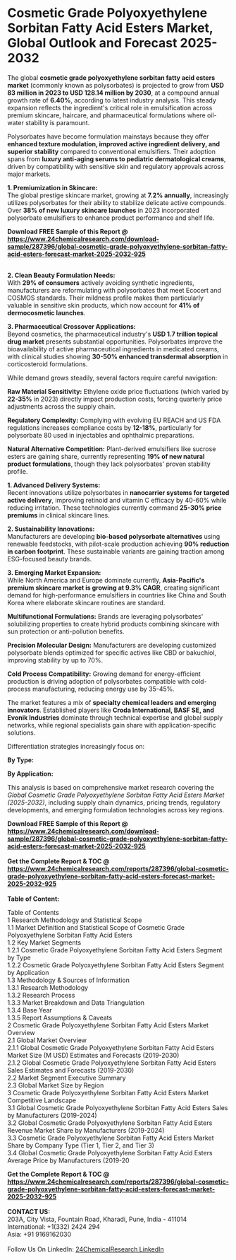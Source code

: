 <h1>Cosmetic Grade Polyoxyethylene Sorbitan Fatty Acid Esters Market, Global Outlook and Forecast 2025-2032</h1><p>The global <strong>cosmetic grade polyoxyethylene sorbitan fatty acid esters market</strong> (commonly known as polysorbates) is projected to grow from <strong>USD 83 million in 2023 to USD 128.14 million by 2030</strong>, at a compound annual growth rate of <strong>6.40%</strong>, according to latest industry analysis. This steady expansion reflects the ingredient's critical role in emulsification across premium skincare, haircare, and pharmaceutical formulations where oil-water stability is paramount.</p><p>Polysorbates have become formulation mainstays because they offer <strong>enhanced texture modulation, improved active ingredient delivery, and superior stability</strong> compared to conventional emulsifiers. Their adoption spans from <strong>luxury anti-aging serums to pediatric dermatological creams</strong>, driven by compatibility with sensitive skin and regulatory approvals across major markets.</p><p><strong>1. Premiumization in Skincare:</strong><br>
The global prestige skincare market, growing at <strong>7.2% annually</strong>, increasingly utilizes polysorbates for their ability to stabilize delicate active compounds. Over <strong>38% of new luxury skincare launches</strong> in 2023 incorporated polysorbate emulsifiers to enhance product performance and shelf life.</p><div><b>Download FREE Sample of this Report @ 
            <a href="https://www.24chemicalresearch.com/download-sample/287396/global-cosmetic-grade-polyoxyethylene-sorbitan-fatty-acid-esters-forecast-market-2025-2032-925">
            https://www.24chemicalresearch.com/download-sample/287396/global-cosmetic-grade-polyoxyethylene-sorbitan-fatty-acid-esters-forecast-market-2025-2032-925</a></b></div><br><p><strong>2. Clean Beauty Formulation Needs:</strong><br>
With <strong>29% of consumers</strong> actively avoiding synthetic ingredients, manufacturers are reformulating with polysorbates that meet Ecocert and COSMOS standards. Their mildness profile makes them particularly valuable in sensitive skin products, which now account for <strong>41% of dermocosmetic launches</strong>.</p><p><strong>3. Pharmaceutical Crossover Applications:</strong><br>
Beyond cosmetics, the pharmaceutical industry's <strong>USD 1.7 trillion topical drug market</strong> presents substantial opportunities. Polysorbates improve the bioavailability of active pharmaceutical ingredients in medicated creams, with clinical studies showing <strong>30-50% enhanced transdermal absorption</strong> in corticosteroid formulations.</p><p>While demand grows steadily, several factors require careful navigation:</p><p><strong>Raw Material Sensitivity:</strong> Ethylene oxide price fluctuations (which varied by <strong>22-35%</strong> in 2023) directly impact production costs, forcing quarterly price adjustments across the supply chain.</p><p><strong>Regulatory Complexity:</strong> Complying with evolving EU REACH and US FDA regulations increases compliance costs by <strong>12-18%</strong>, particularly for polysorbate 80 used in injectables and ophthalmic preparations.</p><p><strong>Natural Alternative Competition:</strong> Plant-derived emulsifiers like sucrose esters are gaining share, currently representing <strong>19% of new natural product formulations</strong>, though they lack polysorbates' proven stability profile.</p><p><strong>1. Advanced Delivery Systems:</strong><br>
Recent innovations utilize polysorbates in <strong>nanocarrier systems for targeted active delivery</strong>, improving retinoid and vitamin C efficacy by 40-60% while reducing irritation. These technologies currently command <strong>25-30% price premiums</strong> in clinical skincare lines.</p><p><strong>2. Sustainability Innovations:</strong><br>
Manufacturers are developing <strong>bio-based polysorbate alternatives</strong> using renewable feedstocks, with pilot-scale production achieving <strong>90% reduction in carbon footprint</strong>. These sustainable variants are gaining traction among ESG-focused beauty brands.</p><p><strong>3. Emerging Market Expansion:</strong><br>
While North America and Europe dominate currently, <strong>Asia-Pacific's premium skincare market is growing at 9.3% CAGR</strong>, creating significant demand for high-performance emulsifiers in countries like China and South Korea where elaborate skincare routines are standard.</p><p><strong>Multifunctional Formulations:</strong> Brands are leveraging polysorbates' solubilizing properties to create hybrid products combining skincare with sun protection or anti-pollution benefits.</p><p><strong>Precision Molecular Design:</strong> Manufacturers are developing customized polysorbate blends optimized for specific actives like CBD or bakuchiol, improving stability by up to 70%.</p><p><strong>Cold Process Compatibility:</strong> Growing demand for energy-efficient production is driving adoption of polysorbates compatible with cold-process manufacturing, reducing energy use by 35-45%.</p><p>The market features a mix of <strong>specialty chemical leaders and emerging innovators</strong>. Established players like <strong>Croda International, BASF SE, and Evonik Industries</strong> dominate through technical expertise and global supply networks, while regional specialists gain share with application-specific solutions.</p><p>Differentiation strategies increasingly focus on:</p><p><strong>By Type:</strong></p><p><strong>By Application:</strong></p><p>This analysis is based on comprehensive market research covering the <em>Global Cosmetic Grade Polyoxyethylene Sorbitan Fatty Acid Esters Market (2025-2032)</em>, including supply chain dynamics, pricing trends, regulatory developments, and emerging formulation technologies across key regions.</p><div><b>Download FREE Sample of this Report @ 
            <a href="https://www.24chemicalresearch.com/download-sample/287396/global-cosmetic-grade-polyoxyethylene-sorbitan-fatty-acid-esters-forecast-market-2025-2032-925">
            https://www.24chemicalresearch.com/download-sample/287396/global-cosmetic-grade-polyoxyethylene-sorbitan-fatty-acid-esters-forecast-market-2025-2032-925</a></b></div><br><div><b>Get the Complete Report & TOC @ 
            <a href="https://www.24chemicalresearch.com/reports/287396/global-cosmetic-grade-polyoxyethylene-sorbitan-fatty-acid-esters-forecast-market-2025-2032-925">
            https://www.24chemicalresearch.com/reports/287396/global-cosmetic-grade-polyoxyethylene-sorbitan-fatty-acid-esters-forecast-market-2025-2032-925</a></b></div><br>
            <b>Table of Content:</b><p>Table of Contents<br />
1 Research Methodology and Statistical Scope<br />
1.1 Market Definition and Statistical Scope of Cosmetic Grade Polyoxyethylene Sorbitan Fatty Acid Esters<br />
1.2 Key Market Segments<br />
1.2.1 Cosmetic Grade Polyoxyethylene Sorbitan Fatty Acid Esters Segment by Type<br />
1.2.2 Cosmetic Grade Polyoxyethylene Sorbitan Fatty Acid Esters Segment by Application<br />
1.3 Methodology & Sources of Information<br />
1.3.1 Research Methodology<br />
1.3.2 Research Process<br />
1.3.3 Market Breakdown and Data Triangulation<br />
1.3.4 Base Year<br />
1.3.5 Report Assumptions & Caveats<br />
2 Cosmetic Grade Polyoxyethylene Sorbitan Fatty Acid Esters Market Overview<br />
2.1 Global Market Overview<br />
2.1.1 Global Cosmetic Grade Polyoxyethylene Sorbitan Fatty Acid Esters Market Size (M USD) Estimates and Forecasts (2019-2030)<br />
2.1.2 Global Cosmetic Grade Polyoxyethylene Sorbitan Fatty Acid Esters Sales Estimates and Forecasts (2019-2030)<br />
2.2 Market Segment Executive Summary<br />
2.3 Global Market Size by Region<br />
3 Cosmetic Grade Polyoxyethylene Sorbitan Fatty Acid Esters Market Competitive Landscape<br />
3.1 Global Cosmetic Grade Polyoxyethylene Sorbitan Fatty Acid Esters Sales by Manufacturers (2019-2024)<br />
3.2 Global Cosmetic Grade Polyoxyethylene Sorbitan Fatty Acid Esters Revenue Market Share by Manufacturers (2019-2024)<br />
3.3 Cosmetic Grade Polyoxyethylene Sorbitan Fatty Acid Esters Market Share by Company Type (Tier 1, Tier 2, and Tier 3)<br />
3.4 Global Cosmetic Grade Polyoxyethylene Sorbitan Fatty Acid Esters Average Price by Manufacturers (2019-20</p><div><b>Get the Complete Report & TOC @ 
            <a href="https://www.24chemicalresearch.com/reports/287396/global-cosmetic-grade-polyoxyethylene-sorbitan-fatty-acid-esters-forecast-market-2025-2032-925">
            https://www.24chemicalresearch.com/reports/287396/global-cosmetic-grade-polyoxyethylene-sorbitan-fatty-acid-esters-forecast-market-2025-2032-925</a></b></div><br><b>CONTACT US:</b><br>
            203A, City Vista, Fountain Road, Kharadi, Pune, India - 411014<br>
            International: +1(332) 2424 294<br>
            Asia: +91 9169162030 <br><br>
            Follow Us On LinkedIn: <a href="https://www.linkedin.com/company/24chemicalresearch/">24ChemicalResearch LinkedIn</a>